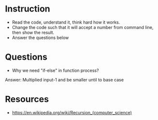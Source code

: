 ﻿# Instruction
* Read the code, understand it, think hard how it works.
* Change the code such that it will accept a number from command line, then show the result.
* Answer the questions below

# Questions
* Why we need "if-else" in function process?

Answer: Multiplied input-1 and be smaller until to base case

# Resources
* https://en.wikipedia.org/wiki/Recursion_(computer_science)